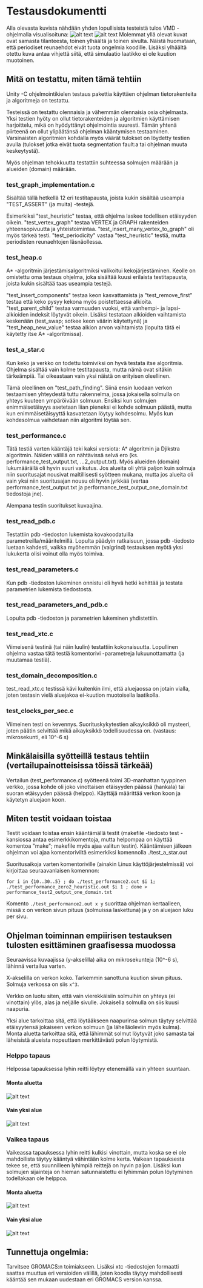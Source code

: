 # Testausdokumentti

Alla olevasta kuvista nähdään yhden lopullisista testeistä tulos VMD -ohjelmalla visualisoituna:
![alt text](../tests/step19_top_view.png "kuva ylhäältä")
![alt text](../tests/step19_side_view.png "kuva sivulta")
Molemmat yllä olevat kuvat ovat samasta tilanteesta, toinen ylhäältä ja toinen sivulta.
Näistä huomataan, että periodiset reunaehdot eivät tuota ongelmia koodille.
Lisäksi ylhäältä otettu kuva antaa vihjettä siitä, että simulaatio laatikko ei ole kuution muotoinen.

## Mitä on testattu, miten tämä tehtiin

Unity -C ohjelmointikielen testaus pakettia käyttäen ohjelman tietorakenteita ja algoritmeja on testattu.

Testeissä on testattu olennaisia ja vähemmän olennaisia osia ohjelmasta.
Yksi testien hyöty on ollut tietorakenteiden ja algoritmien käyttämisen harjoittelu,
mikä on hyödyttänyt ohjelmointia suuresti.
Tämän yhtenä piirteenä on ollut ylipäätänsä ohjelman kääntymisen testaaminen.
Varsinaisten algoritmien kohdalla myös väärät tulokset on löydetty testien avulla
(tulokset jotka eivät tuota segmentation fault:a tai ohjelman muuta keskeytystä).

Myös ohjelman tehokkuutta testattiin suhteessa solmujen määrään ja alueiden (domain) määrään.

### test_graph_implementation.c

Sisältää tällä hetkellä 12 eri testitapausta, joista kukin sisältää useampia "TEST_ASSERT" (ja muita) -testejä.

Esimerkiksi "test_heuristic" testaa, että ohjelma laskee todellisen etäisyyden oikein.
"test_vertex_graph" testaa VERTEX ja GRAPH rakenteiden yhteensopivuutta ja yhteistoimintaa.
"test_insert_many_vertex_to_graph" oli myös tärkeä testi.
"test_periodicity" vastaa "test_heuristic" testiä, mutta periodisten reunaehtojen läsnäollessa.

### test_heap.c

A* -algoritmin järjestämisalgoritmiksi valikoitui kekojärjestäminen.
Keolle on omistettu oma testaus ohjelma, joka sisältää kuusi erilaista testitapausta,
joista kukin sisältää taas useampia testejä.

"test_insert_components" testaa keon kasvattamista ja "test_remove_first" testaa että keko pysyy kekona myös poistettaessa alkioita.
"test_parent_child" testaa varmuuden vuoksi, että vanhempi- ja lapsi- alkioiden indeksit löytyvät oikein.
Lisäksi testataan alkioiden vaihtamista keskenään (test_swap;
sotkee keon väärin käytettynä) ja "test_heap_new_value" testaa alkion arvon vaihtamista (lopulta tätä ei käytetty itse A* -algoritmissa).

### test_a_star.c

Kun keko ja verkko on todettu toimiviksi on hyvä testata itse algoritmia.
Ohjelma sisältää vain kolme testitapausta, mutta nämä ovat sitäkin tärkeämpiä.
Tai oikeastaan vain yksi näistä on erityisen oleellinen.

Tämä oleellinen on "test_path_finding".
Siinä ensin luodaan verkon testaamisen yhteydestä tuttu rakennelma,
jossa jokaisella solmulla on yhteys kuuteen ympäröivään solmuun.
Ensiksi kun solmujen enimmäisetäisyys asetetaan liian pieneksi ei kohde solmuun päästä,
mutta kun enimmäisetäisyyttä kasvatetaan löytyy kohdesolmu.
Myös kun kohdesolmua vaihdetaan niin algoritmi löytää sen.

### test_performance.c

Tätä testiä varten kääntäjä teki kaksi versiota: A* algoritmin ja Djikstra algoritmin.
Näiden välillä on nähtävissä selvä ero (ks. performance_test_output.txt, ...2_output.txt).
Myös alueiden (domain) lukumäärällä oli hyvin suuri vaikutus.
Jos alueita oli yhtä paljon kuin solmuja niin suoritusajat nousivat maltillisesti syötteen mukana,
mutta jos alueita oli vain yksi niin suoritusajan nousu oli hyvin jyrkkää
(vertaa performance_test_output.txt ja performance_test_output_one_domain.txt tiedostoja jne).

Alempana testin suoritukset kuvaajina.

### test_read_pdb.c

Testattiin pdb -tiedoston lukemista kovakoodatuilla parametreilla/määritelmillä.
Lopulta päädyin ratkaisuun, jossa pdb -tiedosto luetaan kahdesti,
vaikka myöhemmän (valgrind) testauksen myötä yksi lukukerta olisi voinut olla myös toimiva.

### test_read_parameters.c

Kun pdb -tiedoston lukeminen onnistui oli hyvä hetki kehittää ja testata parametrien lukemista tiedostosta.

### test_read_parameters_and_pdb.c

Lopulta pdb -tiedoston ja parametrien lukeminen yhdistettiin.

### test_read_xtc.c

Viimeisenä testinä (tai näin luulin) testattiin kokonaisuutta.
Lopullinen ohjelma vastaa tätä testiä komentorivi -parametreja lukuunottamatta
(ja muutamaa testiä).

### test_domain_decomposition.c

test_read_xtc.c testissä kävi kuitenkin ilmi, että aluejaossa on jotain vialla,
joten testasin vielä aluejakoa ei-kuution muotoisella laatikolla.

### test_clocks_per_sec.c

Viimeinen testi on kevennys.
Suorituskykytestien aikayksikkö oli mysteeri, joten päätin selvittää mikä aikayksikkö todellisuudessa on.
(vastaus: mikrosekunti, eli 10^-6 s)

## Minkälaisilla syötteillä testaus tehtiin (vertailupainotteisissa töissä tärkeää)
Vertailun (test_performance.c) syötteenä toimi 3D-manhattan tyyppinen verkko, 
jossa kohde oli joko vinottaisen etäisyyden päässä (hankala) tai suoran etäisyyden päässä (helppo).
Käyttäjä määrittää verkon koon ja käytetyn aluejaon koon.

## Miten testit voidaan toistaa

Testit voidaan toistaa ensin kääntämällä testit (makefile -tiedosto test -kansiossa antaa esimerkkikomentoja,
mutta helpompaa on käyttää komentoa "make"; makefile myös ajaa valitun testin).
Kääntämisen jälkeen ohjelman voi ajaa komentoriviltä esimerkiksi komennolla ./test_a_star.out

Suoritusaikoja varten komentoriville (ainakin Linux käyttöjärjestelmissä) voi kirjoittaa seuraavanlaisen komennon:

`for i in {10..30..5} ; do ./test_performance2.out $i 1; ./test_performance_zero2_heuristic.out $i 1 ; done > performance_test2_output_one_domain.txt`

Komento `./test_performance2.out x y` suorittaa ohjelman kertaalleen, 
missä x on verkon sivun pituus (solmuissa laskettuna) ja y on aluejaon luku per sivu.

## Ohjelman toiminnan empiirisen testauksen tulosten esittäminen graafisessa muodossa

Seuraavissa kuvaajissa (y-akselilla) aika on mikrosekunteja (10^-6 s), lähinnä vertailua varten.

X-akselilla on verkon koko.
Tarkemmin sanottuna kuution sivun pituus.
Solmuja verkossa on siis `x^3`.

Verkko on luotu siten, että vain vierekkäisiin solmuihin on yhteys
(ei vinottain) ylös, alas ja neljälle sivulle.
Jokaisella solmulla on siis kuusi naapuria.

Yksi alue tarkoittaa sitä, että löytääkseen naapurinsa solmun täytyy
selvittää etäisyytensä jokaiseen verkon solmuun (ja lähelläoleviin myös kulma).
Monta aluetta tarkoittaa sitä, että lähimmät solmut löytyvät joko samasta tai läheisistä alueista nopeuttaen merkittävästi polun löytymistä.

### Helppo tapaus
Helpossa tapauksessa lyhin reitti löytyy etenemällä vain yhteen suuntaan.

#### Monta aluetta
![alt text](../tests/easy_case_many_domains.png "monta aluetta, helppo")
#### Vain yksi alue
![alt text](../tests/easy_case_one_domain.png "yksi alue, helppo")

### Vaikea tapaus
Vaikeassa tapauksessa lyhin reitti kulkisi vinottain,
mutta koska se ei ole mahdollista täytyy kääntyä vähintään kolme kerta.
Vaikean tapauksesta tekee se, että suunnilleen lyhimpiä reittejä on hyvin paljon.
Lisäksi kun solmujen sijainteja on hieman satunnaistettu ei lyhimmän polun löytyminen todellakaan ole helppoa.

#### Monta aluetta
![alt text](../tests/tough_case_many_domains.png "monta aluetta, vaikea")
#### Vain yksi alue
![alt text](../tests/tough_case_one_domain.png "yksi alue, vaikea")

## Tunnettuja ongelmia:
Tarvitsee GROMACS:n toimiakseen.
Lisäksi xtc -tiedostojen formaatti saattaa muuttua eri versioiden välillä,
joten koodia täytyy mahdollisesti kääntää sen mukaan uudestaan eri GROMACS version kanssa. 
